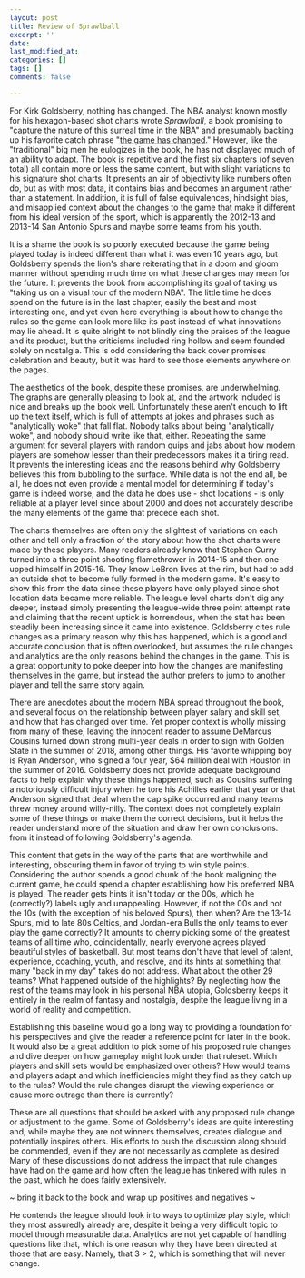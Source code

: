 ```yaml
---
layout: post
title: Review of Sprawlball
excerpt: ''
date: 
last_modified_at: 
categories: []
tags: []
comments: false

---
```

For Kirk Goldsberry, nothing has changed. The NBA analyst known mostly for his hexagon-based shot charts wrote _Sprawlball_, a book promising to "capture the nature of this surreal time in the NBA" and presumably backing up his favorite catch phrase "[the game has changed](https://twitter.com/kirkgoldsberry/status/1250764411041652736)." However, like the "traditional" big men he eulogizes in the book, he has not displayed much of an ability to adapt. The book is repetitive and the first six chapters (of seven total) all contain more or less the same content, but with slight variations to his signature shot charts. It presents an air of objectivity like numbers often do, but as with most data, it contains bias and becomes an argument rather than a statement. In addition, it is full of false equivalences, hindsight bias, and misapplied context about the changes to the game that make it different from his ideal version of the sport, which is apparently the 2012-13 and 2013-14 San Antonio Spurs and maybe some teams from his youth.

It is a shame the book is so poorly executed because the game being played today is indeed different than what it was even 10 years ago, but Goldsberry spends the lion's share reiterating that in a doom and gloom manner without spending much time on what these changes may mean for the future. It prevents the book from accomplishing its goal of taking us "taking us on a visual tour of the modern NBA". The little time he does spend on the future is in the last chapter, easily the best and most interesting one, and yet even here everything is about how to change the rules so the game can look more like its past instead of what innovations may lie ahead. It is quite alright to not blindly sing the praises of the league and its product, but the criticisms included ring hollow and seem founded solely on nostalgia. This is odd considering the back cover promises celebration and beauty, but it was hard to see those elements anywhere on the pages.

The aesthetics of the book, despite these promises, are underwhelming. The graphs are generally pleasing to look at, and the artwork included is nice and breaks up the book well. Unfortunately these aren't enough to lift up the text itself, which is full of attempts at jokes and phrases such as "analytically woke" that fall flat. Nobody talks about being "analytically woke", and nobody should write like that, either. Repeating the same argument for several players with random quips and jabs about how modern players are somehow lesser than their predecessors makes it a tiring read. It prevents the interesting ideas and the reasons behind why Goldsberry believes this from bubbling to the surface. While data is not the end all, be all, he does not even provide a mental model for determining if today's game is indeed worse, and the data he does use - shot locations - is only reliable at a player level since about 2000 and does not accurately describe the many elements of the game that precede each shot.

The charts themselves are often only the slightest of variations on each other and tell only a fraction of the story about how the shot charts were made by these players. Many readers already know that Stephen Curry turned into a three point shooting flamethrower in 2014-15 and then one-upped himself in 2015-16. They know LeBron lives at the rim, but had to add an outside shot to become fully formed in the modern game. It's easy to show this from the data since these players have only played since shot location data became more reliable. The league level charts don't dig any deeper, instead simply presenting the league-wide three point attempt rate and claiming that the recent uptick is horrendous, when the stat has been steadily been increasing since it came into existence. Goldsberry cites rule changes as a primary reason why this has happened, which is a good and accurate conclusion that is often overlooked, but assumes the rule changes and analytics are the only reasons behind the changes in the game. This is a great opportunity to poke deeper into how the changes are manifesting themselves in the game, but instead the author prefers to jump to another player and tell the same story again.

There are anecdotes about the modern NBA spread throughout the book, and several focus on the relationship between player salary and skill set, and how that has changed over time. Yet proper context is wholly missing from many of these, leaving the innocent reader to assume DeMarcus Cousins turned down strong multi-year deals in order to sign with Golden State in the summer of 2018, among other things. His favorite whipping boy is Ryan Anderson, who signed a four year, $64 million deal with Houston in the summer of 2016. Goldsberry does not provide adequate background facts to help explain why these things happened, such as Cousins suffering a notoriously difficult injury when he tore his Achilles earlier that year or that Anderson signed that deal when the cap spike occurred and many teams threw money around willy-nilly. The context does not completely explain some of these things or make them the correct decisions, but it helps the reader understand more of the situation and draw her own conclusions. from it instead of following Goldsberry's agenda.

This content that gets in the way of the parts that are worthwhile and interesting, obscuring them in favor of trying to win style points. Considering the author spends a good chunk of the book maligning the current game, he could spend a chapter establishing how his preferred NBA is played. The reader gets hints it isn't today or the 00s, which he (correctly?) labels ugly and unappealing. However, if not the 00s and not the 10s (with the exception of his beloved Spurs), then when? Are the 13-14 Spurs, mid to late 80s Celtics, and Jordan-era Bulls the only teams to ever play the game correctly? It amounts to cherry picking some of the greatest teams of all time who, coincidentally, nearly everyone agrees played beautiful styles of basketball. But most teams don't have that level of talent, experience, coaching, youth, and resolve, and its hints at something that many "back in my day" takes do not address. What about the other 29 teams? What happened outside of the highlights? By neglecting how the rest of the teams may look in his personal NBA utopia, Goldsberry keeps it entirely in the realm of fantasy and nostalgia, despite the league living in a world of reality and competition.

Establishing this baseline would go a long way to providing a foundation for his perspectives and give the reader a reference point for later in the book. It would also be a great addition to pick some of his proposed rule changes and dive deeper on how gameplay might look under that ruleset. Which players and skill sets would be emphasized over others? How would teams and players adapt and which inefficiencies might they find as they catch up to the rules? Would the rule changes disrupt the viewing experience or cause more outrage than there is currently?

These are all questions that should be asked with any proposed rule change or adjustment to the game. Some of Goldsberry's ideas are quite interesting and, while maybe they are not winners themselves, creates dialogue and potentially inspires others. His efforts to push the discussion along should be commended, even if they are not necessarily as complete as desired. Many of these discussions do not address the impact that rule changes have had on the game and how often the league has tinkered with rules in the past, which he does fairly extensively. 

\~ bring it back to the book and wrap up positives and negatives \~

He contends the league should look into ways to optimize play style, which they most assuredly already are, despite it being a very difficult topic to model through measurable data. Analytics are not yet capable of handling questions like that, which is one reason why they have been directed at those that are easy. Namely, that 3 > 2, which is something that will never change.